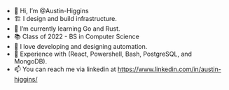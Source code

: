 - 👋 Hi, I’m @Austin-Higgins
- 🏗️ I design and build infrastructure.
- 🌱 I’m currently learning Go and Rust.
- 📚 Class of 2022 - BS in Computer Science
- 🤖 I love developing and designing automation.
- 🧠 Experience with (React, Powershell, Bash, PostgreSQL, and MongoDB).
- 📫 You can reach me via linkedin at https://www.linkedin.com/in/austin-higgins/
